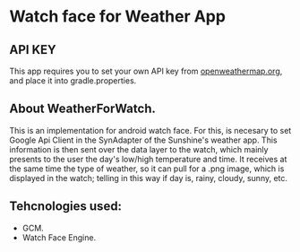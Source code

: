 Watch face for Weather App
==========================

API KEY
-------
This app requires you to set your own API key from [openweathermap.org](openweathermap.org), and place it into gradle.properties.

## About WeatherForWatch.
This is an implementation for android watch face. For this, is necesary to set Google Api Client in the SynAdapter of the Sunshine's weather app. This information is then sent over the data layer to the watch, which mainly presents to the user the day's low/high temperature and time.
It receives at the same time the type of weather, so it can pull for a .png image, which is displayed in the watch; telling in this way if day is, rainy, cloudy, sunny, etc.

## Tehcnologies used:
- GCM.
- Watch Face Engine.
